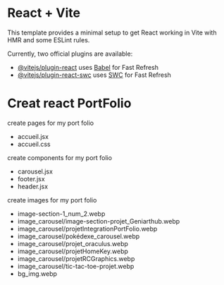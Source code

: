 # React + Vite

This template provides a minimal setup to get React working in Vite with HMR and some ESLint rules.

Currently, two official plugins are available:

- [@vitejs/plugin-react](https://github.com/vitejs/vite-plugin-react/blob/main/packages/plugin-react/README.md) uses [Babel](https://babeljs.io/) for Fast Refresh
- [@vitejs/plugin-react-swc](https://github.com/vitejs/vite-plugin-react-swc) uses [SWC](https://swc.rs/) for Fast Refresh

# Creat react PortFolio

create pages for my port folio
* accueil.jsx
* accueil.css

create components for my port folio
* carousel.jsx
* footer.jsx
* header.jsx

create images for my port folio
* image-section-1_num_2.webp
* image_carousel/image-section-projet_Geniarthub.webp
* image_carousel/projetIntegrationPortFolio.webp
* image_carousel/pokédexe_carousel.webp
* image_carousel/projet_oraculus.webp
* image_carousel/projetHomeKey.webp
* image_carousel/projetRCGraphics.webp
* image_carousel/tic-tac-toe-projet.webp    
* bg_img.webp

